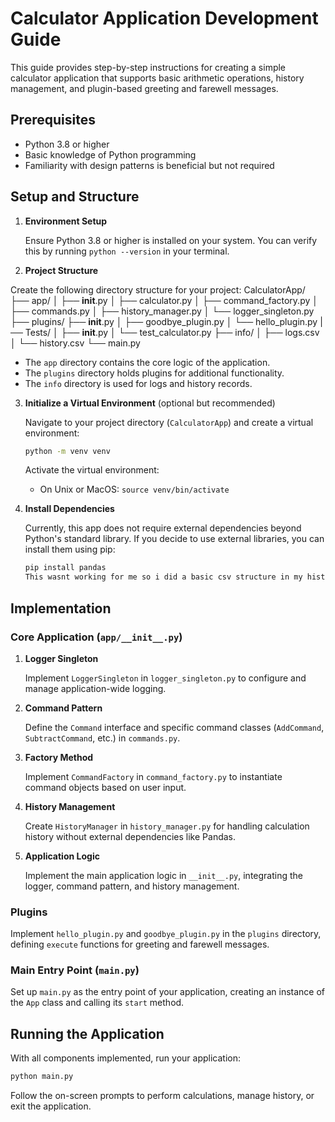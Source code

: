 # Calculator Application Development Guide

This guide provides step-by-step instructions for creating a simple calculator application that supports basic arithmetic operations, history management, and plugin-based greeting and farewell messages.

## Prerequisites

- Python 3.8 or higher
- Basic knowledge of Python programming
- Familiarity with design patterns is beneficial but not required

## Setup and Structure

1. **Environment Setup**

   Ensure Python 3.8 or higher is installed on your system. You can verify this by running `python --version` in your terminal.
2. **Project Structure**

Create the following directory structure for your project:
 CalculatorApp/
   ├── app/
   │   ├── **init**.py
   │   ├── calculator.py
   │   ├── command_factory.py
   │   ├── commands.py
   │   ├── history_manager.py
   │   └── logger_singleton.py
   ├── plugins/
   ├──     **init**.py
   │   ├── goodbye_plugin.py
   │   └── hello_plugin.py
   |── Tests/
   │   ├── __init__.py
   │   └── test_calculator.py
   ├── info/
   │   ├── logs.csv
   │   └── history.csv
   └── main.py

- The `app` directory contains the core logic of the application.
- The `plugins` directory holds plugins for additional functionality.
- The `info` directory is used for logs and history records.

3. **Initialize a Virtual Environment** (optional but recommended)

   Navigate to your project directory (`CalculatorApp`) and create a virtual environment:

   ```bash
   python -m venv venv
   ```

   Activate the virtual environment:

   - On Unix or MacOS: `source venv/bin/activate`

4. **Install Dependencies**

   Currently, this app does not require external dependencies beyond Python's standard library. If you decide to use external libraries, you can install them using pip:

   ```bash
   pip install pandas 
   This wasnt working for me so i did a basic csv structure in my history_manager.py 
   ```

## Implementation

### Core Application (`app/__init__.py`)

1. **Logger Singleton**

   Implement `LoggerSingleton` in `logger_singleton.py` to configure and manage application-wide logging.

2. **Command Pattern**

   Define the `Command` interface and specific command classes (`AddCommand`, `SubtractCommand`, etc.) in `commands.py`.

3. **Factory Method**

   Implement `CommandFactory` in `command_factory.py` to instantiate command objects based on user input.

4. **History Management**

   Create `HistoryManager` in `history_manager.py` for handling calculation history without external dependencies like Pandas.

5. **Application Logic**

   Implement the main application logic in `__init__.py`, integrating the logger, command pattern, and history management.

### Plugins

Implement `hello_plugin.py` and `goodbye_plugin.py` in the `plugins` directory, defining `execute` functions for greeting and farewell messages.

### Main Entry Point (`main.py`)

Set up `main.py` as the entry point of your application, creating an instance of the `App` class and calling its `start` method.

## Running the Application

With all components implemented, run your application:

```bash
python main.py
```

Follow the on-screen prompts to perform calculations, manage history, or exit the application.
